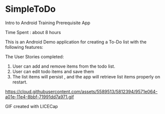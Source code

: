 # SimpleToDo
Intro to Android Training Prerequisite App

Time Spent : about 8 hours 

This is an Android Demo application for creating a To-Do list with the following features:

The User Stories completed:

1. User can add and remove items from the todo list.
2. User can edit todo items and save them
3. The list items will persist , and the app will retrieve list items properly on restart.



https://cloud.githubusercontent.com/assets/5589513/5812394/9571e064-a01e-11e4-8bbf-71991dd7a971.gif

GIF created with LICECap

